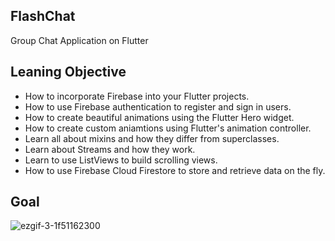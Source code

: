 ## FlashChat

Group Chat Application on Flutter

## Leaning Objective
- How to incorporate Firebase into your Flutter projects.
- How to use Firebase authentication to register and sign in users.
- How to create beautiful animations using the Flutter Hero widget.
- How to create custom aniamtions using Flutter's animation controller.
- Learn all about mixins and how they differ from superclasses.
- Learn about Streams and how they work.
- Learn to use ListViews to build scrolling views.
- How to use Firebase Cloud Firestore to store and retrieve data on the fly.

## Goal

![ezgif-3-1f51162300](https://user-images.githubusercontent.com/92988853/194768071-68b343d6-046b-4ed1-8b49-b38f5040e4b9.gif)
